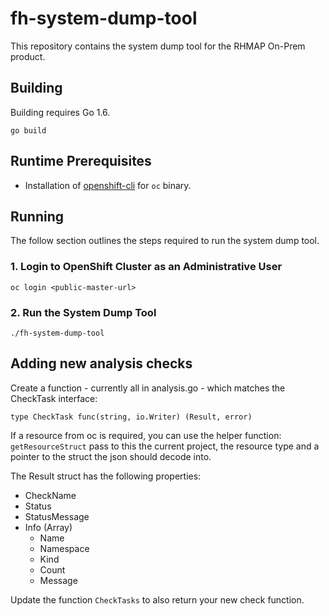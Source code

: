 # fh-system-dump-tool

This repository contains the system dump tool for the RHMAP On-Prem product.

## Building

Building requires Go 1.6.

```
go build
```

## Runtime Prerequisites

- Installation of [openshift-cli](https://docs.openshift.com/enterprise/3.2/cli_reference) for `oc` binary.

## Running

The follow section outlines the steps required to run the system dump tool.

### 1. Login to OpenShift Cluster as an Administrative User

```
oc login <public-master-url>
```

### 2. Run the System Dump Tool

```
./fh-system-dump-tool
```

## Adding new analysis checks
Create a function - currently all in analysis.go - which matches the CheckTask interface:
```
type CheckTask func(string, io.Writer) (Result, error)
```

If a resource from oc is required, you can use the helper function: `getResourceStruct` pass to this the current 
project, the resource type and a pointer to the struct the json should decode into.

The Result struct has the following properties:
- CheckName
- Status
- StatusMessage
- Info (Array)
  - Name
  - Namespace
  - Kind
  - Count
  - Message

Update the function `CheckTasks` to also return your new check function.